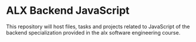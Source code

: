 # ALX Backend JavaScript
This repository will host files, tasks and projects related to JavaScript of the backend specialization provided in the alx software engineering course.
